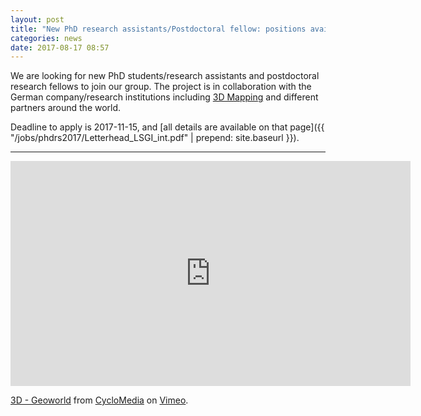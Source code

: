 ```yaml
---
layout: post
title: "New PhD research assistants/Postdoctoral fellow: positions available in manipulation of multisensor-based spectral 3D point clouds of both city and natural enviroment"
categories: news
date: 2017-08-17 08:57
---
```



We are looking for new PhD students/research assistants and postdoctoral research fellows to join our group. 
The project is in collaboration with the German company/research institutions including [3D Mapping](http://www.cycldia.de) and different partners around the world.

Deadline to apply is 2017-11-15, and [all details are available on that page]({{ "/jobs/phdrs2017/Letterhead_LSGI_int.pdf" | prepend: site.baseurl }}).

- - - 

<iframe src="https://player.vimeo.com/video/146221307?color=ff9933" width="640" height="360" frameborder="0" webkitallowfullscreen mozallowfullscreen allowfullscreen></iframe>
<p><a href="https://vimeo.com/146221307">3D - Geoworld</a> from <a href="https://vimeo.com/cyclomedia">CycloMedia</a> on <a href="https://vimeo.com">Vimeo</a>.</p>